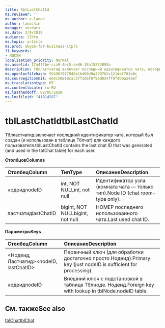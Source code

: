 ```yaml
---
title: tblLastChatId
ms.reviewer: ''
ms.author: v-lanac
author: lanachin
manager: serdars
ms.date: 3/9/2015
audience: ITPro
ms.topic: article
ms.prod: skype-for-business-itpro
f1.keywords:
- NOCSH
localization_priority: Normal
ms.assetid: 17a4ffbe-cca9-4ec5-ae46-38a15274889a
description: Тблластчатид включает последний идентификатор чата, который был создан (и использован в таблице Тблчат) для каждого пользователя.
ms.openlocfilehash: 95498f077948e1b400d0a370762c121def703e8c
ms.sourcegitcommit: e64c50818cac37f3d6f0f96d0d4ff0f4bba24aef
ms.translationtype: MT
ms.contentlocale: ru-RU
ms.lasthandoff: 02/06/2020
ms.locfileid: "41814587"
---
```

# <a name="tbllastchatid"></a><span data-ttu-id="6e256-103">tblLastChatId</span><span class="sxs-lookup"><span data-stu-id="6e256-103">tblLastChatId</span></span>
 
<span data-ttu-id="6e256-104">Тблластчатид включает последний идентификатор чата, который был создан (и использован в таблице Тблчат) для каждого пользователя.</span><span class="sxs-lookup"><span data-stu-id="6e256-104">tblLastChatId contains the last chat ID that was generated (and used in the tblChat table) for each user.</span></span>
  
<span data-ttu-id="6e256-105">**Столбцов**</span><span class="sxs-lookup"><span data-stu-id="6e256-105">**Columns**</span></span>

|<span data-ttu-id="6e256-106">**Столбец**</span><span class="sxs-lookup"><span data-stu-id="6e256-106">**Column**</span></span>|<span data-ttu-id="6e256-107">**Тип**</span><span class="sxs-lookup"><span data-stu-id="6e256-107">**Type**</span></span>|<span data-ttu-id="6e256-108">**Описание**</span><span class="sxs-lookup"><span data-stu-id="6e256-108">**Description**</span></span>|
|:-----|:-----|:-----|
|<span data-ttu-id="6e256-109">нодеид</span><span class="sxs-lookup"><span data-stu-id="6e256-109">nodeID</span></span>  <br/> |<span data-ttu-id="6e256-110">int, NOT NULL</span><span class="sxs-lookup"><span data-stu-id="6e256-110">int, not null</span></span>  <br/> |<span data-ttu-id="6e256-111">Идентификатор узла (комната чата — только тип).</span><span class="sxs-lookup"><span data-stu-id="6e256-111">Node ID (chat room-type only).</span></span>  <br/> |
|<span data-ttu-id="6e256-112">ластчатид</span><span class="sxs-lookup"><span data-stu-id="6e256-112">lastChatID</span></span>  <br/> |<span data-ttu-id="6e256-113">bigint, NOT NULL</span><span class="sxs-lookup"><span data-stu-id="6e256-113">bigint, not null</span></span>  <br/> |<span data-ttu-id="6e256-114">НОМЕР последнего использованного чата.</span><span class="sxs-lookup"><span data-stu-id="6e256-114">Last used chat ID.</span></span>  <br/> |
   
<span data-ttu-id="6e256-115">**Параметры**</span><span class="sxs-lookup"><span data-stu-id="6e256-115">**Keys**</span></span>

|<span data-ttu-id="6e256-116">**Столбец**</span><span class="sxs-lookup"><span data-stu-id="6e256-116">**Column**</span></span>|<span data-ttu-id="6e256-117">**Описание**</span><span class="sxs-lookup"><span data-stu-id="6e256-117">**Description**</span></span>|
|:-----|:-----|
|<span data-ttu-id="6e256-118">\<Нодеид, Ластчатид\></span><span class="sxs-lookup"><span data-stu-id="6e256-118">\<nodeID, lastChatID\></span></span>  <br/> |<span data-ttu-id="6e256-119">Первичный ключ (для обработки достаточно просто Нодеид).</span><span class="sxs-lookup"><span data-stu-id="6e256-119">Primary key (just nodeID is sufficient for processing).</span></span>  <br/> |
|<span data-ttu-id="6e256-120">нодеид</span><span class="sxs-lookup"><span data-stu-id="6e256-120">nodeID</span></span>  <br/> |<span data-ttu-id="6e256-121">Внешний ключ с подстановкой в таблице Тблноде. Нодеид.</span><span class="sxs-lookup"><span data-stu-id="6e256-121">Foreign key with lookup in tblNode.nodeID table.</span></span>  <br/> |
   
## <a name="see-also"></a><span data-ttu-id="6e256-122">См. также</span><span class="sxs-lookup"><span data-stu-id="6e256-122">See also</span></span>

[<span data-ttu-id="6e256-123">tblChat</span><span class="sxs-lookup"><span data-stu-id="6e256-123">tblChat</span></span>](tblchat.md)
